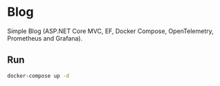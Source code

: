 # Blog

Simple Blog (ASP.NET Core MVC, EF, Docker Compose, OpenTelemetry, Prometheus and Grafana).

## Run

```sh
docker-compose up -d
```
